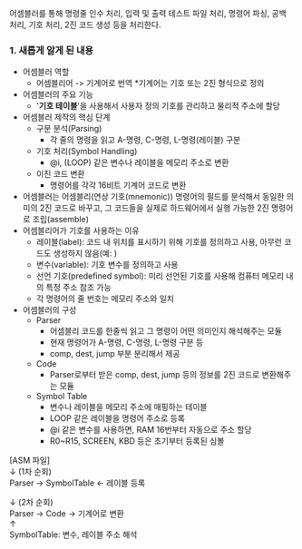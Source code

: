 
어셈블러를 통해 명령줄 인수 처리, 입력 및 출력 테스트 파일 처리, 명령어 파싱, 공백 처리, 기호 처리, 2진 코드 생성 등을 처리한다.


### 1. 새롭게 알게 된 내용 

* 어셈블러 역할
	* 어셈블리어 -> 기계어로 번역
	 *기계어는 기호 또는 2진 형식으로 정의
* 어셈블러의 주요 기능
	* '**기호 테이블**'을 사용해서 사용자 정의 기호를 관리하고 물리적 주소에 할당
* 어셈블러 제작의 핵심 단계
	* 구문 분석(Parsing)
		* 각 줄의 명령을 읽고 A-명령, C-명령, L-명령(레이블) 구분
	* 기호 처리(Symbol Handling)
		* @i, (LOOP) 같은 변수나 레이블을 메모리 주소로 변환
	* 이진 코드 변환
		* 명령어를 각각 16비트 기계어 코드로 변환
* 어셈블러는 어셈블리(연상 기호(mnemonic)) 명령어의 필드를 분석해서 동일한 의미의 2진 코드로 바꾸고, 그 코드들을 실제로 하드웨어에서 실행 가능한 2진 명령어로 조립(assemble)
* 어셈블리어가 기호를 사용하는 이유
	* 레이블(label): 코드 내 위치를 표시하기 위해 기호를 정의하고 사용, 아무런 코드도 생성하지 않음(예: )
	* 변수(variable): 기호 변수를 정의하고 사용
	* 선언 기호(predefined symbol): 미리 선언된 기호를 사용해 컴퓨터 메모리 내의 특정 주소 참조 가능
	* 각 명령어의 줄 번호는 메모리 주소와 일치
* 어셈블러의 구성
	* Parser
		* 어셈블리 코드를 한줄씩 읽고 그 명령이 어떤 의미인지 해석해주는 모듈
		* 현재 명령어가 A-명령, C-명령, L-명령 구분 등
		* comp, dest, jump 부분 분리해서 제공
	* Code
		* Parser로부터 받은 comp, dest, jump 등의 정보를 2진 코드로 변환해주는 모듈
	* Symbol Table
		* 변수나 레이블을 메모리 주소에 매핑하는 테이블
		* LOOP 같은 레이블을 명령어 주소로 등록
		* @i 같은 변수를 사용하면, RAM 16번부터 자동으로 주소 할당
		* R0~R15, SCREEN, KBD 등은 초기부터 등록된 심볼

[ASM 파일]  
↓ (1차 순회)  
Parser → SymbolTable ← 레이블 등록  

↓ (2차 순회)  
Parser → Code → 기계어로 변환  
        ↑  
   SymbolTable: 변수, 레이블 주소 해석
